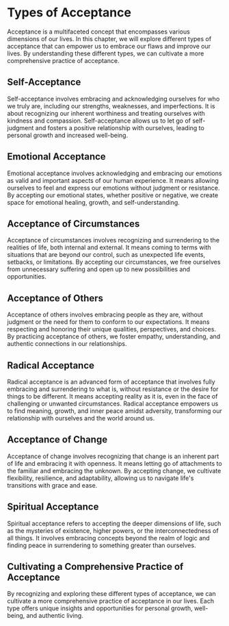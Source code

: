 Types of Acceptance
============================

Acceptance is a multifaceted concept that encompasses various dimensions of our lives. In this chapter, we will explore different types of acceptance that can empower us to embrace our flaws and improve our lives. By understanding these different types, we can cultivate a more comprehensive practice of acceptance.

Self-Acceptance
---------------

Self-acceptance involves embracing and acknowledging ourselves for who we truly are, including our strengths, weaknesses, and imperfections. It is about recognizing our inherent worthiness and treating ourselves with kindness and compassion. Self-acceptance allows us to let go of self-judgment and fosters a positive relationship with ourselves, leading to personal growth and increased well-being.

Emotional Acceptance
--------------------

Emotional acceptance involves acknowledging and embracing our emotions as valid and important aspects of our human experience. It means allowing ourselves to feel and express our emotions without judgment or resistance. By accepting our emotional states, whether positive or negative, we create space for emotional healing, growth, and self-understanding.

Acceptance of Circumstances
---------------------------

Acceptance of circumstances involves recognizing and surrendering to the realities of life, both internal and external. It means coming to terms with situations that are beyond our control, such as unexpected life events, setbacks, or limitations. By accepting our circumstances, we free ourselves from unnecessary suffering and open up to new possibilities and opportunities.

Acceptance of Others
--------------------

Acceptance of others involves embracing people as they are, without judgment or the need for them to conform to our expectations. It means respecting and honoring their unique qualities, perspectives, and choices. By practicing acceptance of others, we foster empathy, understanding, and authentic connections in our relationships.

Radical Acceptance
------------------

Radical acceptance is an advanced form of acceptance that involves fully embracing and surrendering to what is, without resistance or the desire for things to be different. It means accepting reality as it is, even in the face of challenging or unwanted circumstances. Radical acceptance empowers us to find meaning, growth, and inner peace amidst adversity, transforming our relationship with ourselves and the world around us.

Acceptance of Change
--------------------

Acceptance of change involves recognizing that change is an inherent part of life and embracing it with openness. It means letting go of attachments to the familiar and embracing the unknown. By accepting change, we cultivate flexibility, resilience, and adaptability, allowing us to navigate life's transitions with grace and ease.

Spiritual Acceptance
--------------------

Spiritual acceptance refers to accepting the deeper dimensions of life, such as the mysteries of existence, higher powers, or the interconnectedness of all things. It involves embracing concepts beyond the realm of logic and finding peace in surrendering to something greater than ourselves.

Cultivating a Comprehensive Practice of Acceptance
--------------------------------------------------

By recognizing and exploring these different types of acceptance, we can cultivate a more comprehensive practice of acceptance in our lives. Each type offers unique insights and opportunities for personal growth, well-being, and authentic living.
